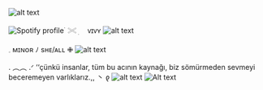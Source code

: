  

![alt text](https://files.catbox.moe/2l5fyy.png) 

![Spotify profile](https://spotify-github-profile.kittinanx.com/api/view.svg?uid=31dxdlyokwmhx2bwgyk6muszswoa&cover_image=true&theme=novatorem&show_offline=true&background_color=ed3481&interchange=true&bar_color=ff8abe&bar_color_cover=true)
࣪  𓏵   ׅ　 ᴠɪᴠʏ   ![alt text](https://files.catbox.moe/iljbuz.gif) 

𓈒   ᴍɪɴᴏʀ  ﾉ sʜᴇ/ᴀʟʟ  ✙
![alt text](https://files.catbox.moe/92py7w.gif)

.      ︵︵      .ᐟ  ‘‘çünkü insanlar, tüm bu acının kaynağı, biz sömürmeden sevmeyi beceremeyen varlıklarız.,,      丶   𐑞 ![alt text](https://files.catbox.moe/kqu8tv.gif)
![Alt text](https://media.tenor.com/PaYEcjSLOp8AAAAi/miku.gif)

 